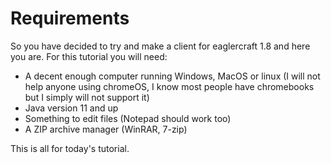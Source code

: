 # Requirements

So you have decided to try and make a client for eaglercraft 1.8 and here you are. For this tutorial you will need:
- A decent enough computer running Windows, MacOS or linux (I will not help anyone using chromeOS, I know most people have chromebooks but I simply will not support it)
- Java version 11 and up
- Something to edit files (Notepad should work too)
- A ZIP archive manager (WinRAR, 7-zip)

This is all for today's tutorial.

